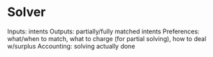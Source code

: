 # Solver

Inputs: intents
Outputs: partially/fully matched intents
Preferences: what/when to match, what to charge (for partial solving), how to deal w/surplus
Accounting: solving actually done